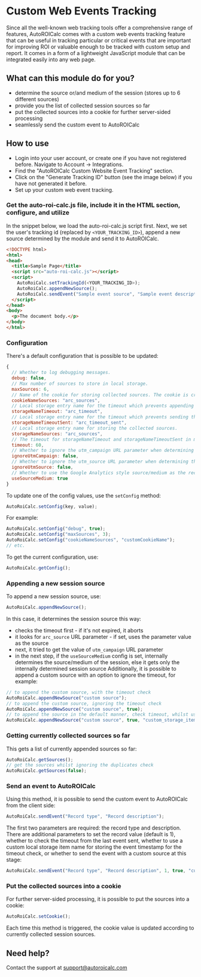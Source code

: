 # Custom Web Events Tracking
Since all the well-known web tracking tools offer a comprehensive range of features, AutoROICalc comes with a custom web events tracking feature that can be useful in tracking particular or critical events that are important for improving ROI or valuable enough to be tracked with custom setup and report.
It comes in a form of a lightweight JavaScript module that can be integrated easily into any web page.
## What can this module do for you?
- determine the source or/and medium of the session (stores up to 6 different sources)
- provide you the list of collected session sources so far
- put the collected sources into a cookie for further server-sided processing
- seamlessly send the custom event to AutoROICalc
## How to use
- Login into your user account, or create one if you have not registered before. Navigate to Account -> Integrations.
- Find the "AutoROICalc Custom Website Event Tracking" section.
- Click on the "Generate Tracking ID" button (see the image below) if you have not generated it before.
- Set up your custom web event tracking.
### Get the auto-roi-calc.js file, include it in the HTML <head> section, configure, and utilize
In the snippet below, we load the auto-roi-calc.js script first. Next, we set the user's tracking id (replaced by `<YOUR_TRACKING_ID>`), append a new source determined by the module and send it to AutoROICalc.
```html
<!DOCTYPE html>
<html>
<head>
  <title>Sample Page</title>
  <script src="auto-roi-calc.js"></script>
  <script>
    AutoRoiCalc.setTrackingId(<YOUR_TRACKING_ID>);
    AutoRoiCalc.appendNewSource();
    AutoRoiCalc.sendEvent("Sample event source", "Sample event description");
  </script>
</head>
<body>
  <p>The document body.</p>
</body>
</html>
```
### Configuration
There's a default configuration that is possible to be updated:
```javascript
{
  // Whether to log debugging messages.
  debug: false,
  // Max number of sources to store in local storage.
  maxSources: 6,
  // Name of the cookie for storing collected sources. The cookie is created once triggered, not used by default.
  cookieNameSources: "arc_sources",
  // Local storage entry name for the timeout which prevents appending a new source.
  storageNameTimeout: "arc_timeout",
  // Local storage entry name for the timeout which prevents sending the event to AutoROICalc.
  storageNameTimeoutSent: "arc_timeout_sent",
  // Local storage entry name for storing the collected sources.
  storageNameSources: "arc_sources",
  // The timeout for storageNameTimeout and storageNameTimeoutSent in minutes.
  timeout: 60,
  // Whether to ignore the utm_campaign URL parameter when determining the session source.
  ignoreUtmCampaign: false,
  // Whether to ignore the utm_source URL parameter when determining the session source.
  ignoreUtmSource: false,
  // Whether to use the Google Analytics style source/medium as the record source for AutoROICalc.
  useSourceMedium: true
}
```
To update one of the config values, use the `setConfig` method:
```javascript
AutoRoiCalc.setConfig(key, value);
```
For example:
```javascript
AutoRoiCalc.setConfig("debug", true);
AutoRoiCalc.setConfig("maxSources", 3);
AutoRoiCalc.setConfig("cookieNameSources", "customCookieName");
// etc.
```
To get the current configuration, use:
```javascript
AutoRoiCalc.getConfig();
```
### Appending a new session source
To append a new session source, use:
```javascript
AutoRoiCalc.appendNewSource();
```
In this case, it determines the session source this way:
- checks the timeout first - if it's not expired, it aborts
- it looks for `arc_source` URL parameter - if set, uses the parameter value as the source
- next, it tried to get the value of `utm_campaign` URL parameter
- in the next step, if the `useSourceMedium` config is set, internally determines the source/medium of the session, else it gets only the internally determined session source
Additionally, it is possible to append a custom source with an option to ignore the timeout, for example:
```javascript
// to append the custom source, with the timeout check
AutoRoiCalc.appendNewSource("custom source");
// to append the custom source, ignoring the timeout check
AutoRoiCalc.appendNewSource("custom source", true);
// to append the source in the default manner, check timeout, whilst using a custom local storage item name for the timeout timestamp
AutoRoiCalc.appendNewSource("custom source", true, "custom_storage_item_name");
```
### Getting currently collected sources so far
This gets a list of currently appended sources so far:
```javascript
AutoRoiCalc.getSources();
// get the sources whilst ignoring the duplicates check
AutoRoiCalc.getSources(false);
```
### Send an event to AutoROICalc
Using this method, it is possible to send the custom event to AutoROICalc from the client side:
```javascript
AutoRoiCalc.sendEvent("Record type", "Record description");
```
The first two parameters are required: the record type and description. There are additional parameters to set the record value (default is 1), whether to check the timeout from the last event sent, whether to use a custom local storage item name for storing the event timestamp for the timeout check, or whether to send the event with a custom source at this stage:
```javascript
AutoRoiCalc.sendEvent("Record type", "Record description", 1, true, "custom_storage_item_name", "Custom Source");
```
### Put the collected sources into a cookie
For further server-sided processing, it is possible to put the sources into a cookie:
```javascript
AutoRoiCalc.setCookie();
```
Each time this method is triggered, the cookie value is updated according to currently collected session sources.
## Need help?
Contact the support at support@autoroicalc.com
